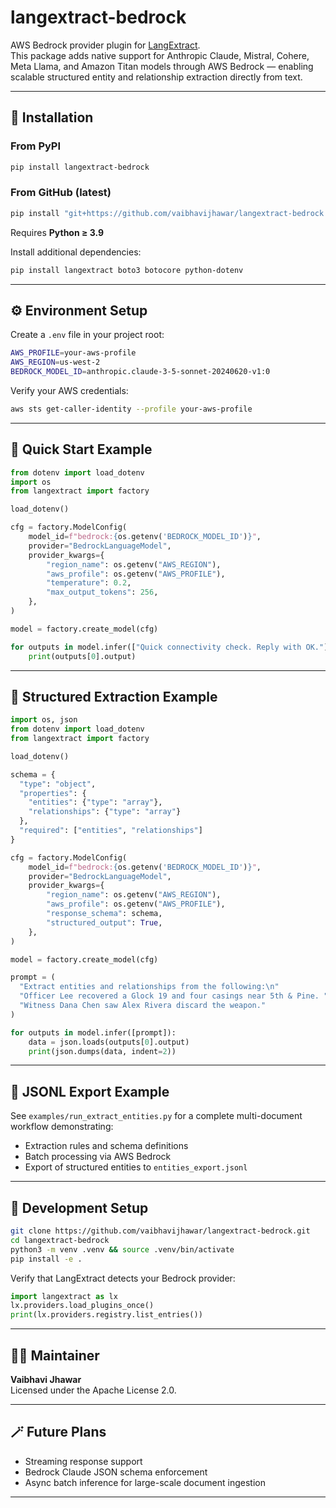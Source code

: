 # langextract-bedrock

AWS Bedrock provider plugin for [LangExtract](https://github.com/google/langextract).  
This package adds native support for Anthropic Claude, Mistral, Cohere, Meta Llama, and Amazon Titan models through AWS Bedrock — enabling scalable structured entity and relationship extraction directly from text.

---

## 🚀 Installation

### From PyPI
```bash
pip install langextract-bedrock
```

### From GitHub (latest)
```bash
pip install "git+https://github.com/vaibhavijhawar/langextract-bedrock.git"
```

Requires **Python ≥ 3.9**

Install additional dependencies:
```bash
pip install langextract boto3 botocore python-dotenv
```


---

## ⚙️ Environment Setup

Create a `.env` file in your project root:
```bash
AWS_PROFILE=your-aws-profile
AWS_REGION=us-west-2
BEDROCK_MODEL_ID=anthropic.claude-3-5-sonnet-20240620-v1:0
```

Verify your AWS credentials:
```bash
aws sts get-caller-identity --profile your-aws-profile
```

---

## 🧠 Quick Start Example

```python
from dotenv import load_dotenv
import os
from langextract import factory

load_dotenv()

cfg = factory.ModelConfig(
    model_id=f"bedrock:{os.getenv('BEDROCK_MODEL_ID')}",
    provider="BedrockLanguageModel",
    provider_kwargs={
        "region_name": os.getenv("AWS_REGION"),
        "aws_profile": os.getenv("AWS_PROFILE"),
        "temperature": 0.2,
        "max_output_tokens": 256,
    },
)

model = factory.create_model(cfg)

for outputs in model.infer(["Quick connectivity check. Reply with OK."]):
    print(outputs[0].output)
```

---

## 🧩 Structured Extraction Example

```python
import os, json
from dotenv import load_dotenv
from langextract import factory

load_dotenv()

schema = {
  "type": "object",
  "properties": {
    "entities": {"type": "array"},
    "relationships": {"type": "array"}
  },
  "required": ["entities", "relationships"]
}

cfg = factory.ModelConfig(
    model_id=f"bedrock:{os.getenv('BEDROCK_MODEL_ID')}",
    provider="BedrockLanguageModel",
    provider_kwargs={
        "region_name": os.getenv("AWS_REGION"),
        "aws_profile": os.getenv("AWS_PROFILE"),
        "response_schema": schema,
        "structured_output": True,
    },
)

model = factory.create_model(cfg)

prompt = (
  "Extract entities and relationships from the following:\n"
  "Officer Lee recovered a Glock 19 and four casings near 5th & Pine. "
  "Witness Dana Chen saw Alex Rivera discard the weapon."
)

for outputs in model.infer([prompt]):
    data = json.loads(outputs[0].output)
    print(json.dumps(data, indent=2))
```

---

## 📄 JSONL Export Example

See `examples/run_extract_entities.py` for a complete multi-document workflow demonstrating:
- Extraction rules and schema definitions  
- Batch processing via AWS Bedrock  
- Export of structured entities to `entities_export.jsonl`

---

## 🧰 Development Setup

```bash
git clone https://github.com/vaibhavijhawar/langextract-bedrock.git
cd langextract-bedrock
python3 -m venv .venv && source .venv/bin/activate
pip install -e .
```

Verify that LangExtract detects your Bedrock provider:
```python
import langextract as lx
lx.providers.load_plugins_once()
print(lx.providers.registry.list_entries())
```

---

## 👩‍💻 Maintainer

**Vaibhavi Jhawar**  
Licensed under the Apache License 2.0.

---

## 🪄 Future Plans

- Streaming response support  
- Bedrock Claude JSON schema enforcement  
- Async batch inference for large-scale document ingestion  

---
